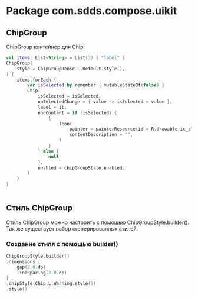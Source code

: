 # Package com.sdds.compose.uikit

## ChipGroup

ChipGroup контейнер для Chip.

```kotlin
val items: List<String> = List(3) { "label" }
ChipGroup(
    style = ChipGroupDense.L.Default.style(),
) {
    items.forEach {
        var isSelected by remember { mutableStateOf(false) }
        Chip(
            isSelected = isSelected,
            onSelectedChange = { value -> isSelected = value },
            label = it,
            endContent = if (isSelected) {
                {
                    Icon(
                        painter = painterResource(id = R.drawable.ic_close_24),
                        contentDescription = "",
                    )
                }
            } else {
                null
            },
            enabled = chipGroupState.enabled,
        )
    }
}
        
```

## Стиль ChipGroup

Стиль ChipGroup можно настроить с помощью ChipGroupStyle.builder(). Так же существует набор сгенерированных стилей.

### Создание стиля с помощью builder()

```kotlin
ChipGroupStyle.builder()
.dimensions {
    gap(2.0.dp)
    lineSpacing(2.0.dp)
}
.chipStyle(Chip.L.Warning.style())
.style()
```
